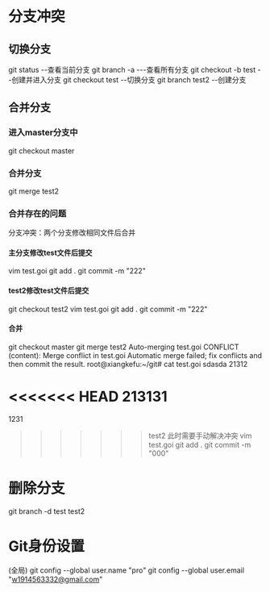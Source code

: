 # 分支冲突
## 切换分支

git status --查看当前分支
git branch -a ---查看所有分支
git checkout -b test --创建并进入分支
git checkout  test --切换分支
git branch test2  --创建分支


## 合并分支

### 进入master分支中
git checkout master

### 合并分支	
git merge test2

### 合并存在的问题
分支冲突：两个分支修改相同文件后合并

#### 主分支修改test文件后提交
vim test.goi 
git add .
git commit -m "222"

#### test2修改test文件后提交
git checkout test2
vim test.goi 
git add .
git commit -m "222"

#### 合并
git checkout master 
git merge test2
Auto-merging test.goi
CONFLICT (content): Merge conflict in test.goi
Automatic merge failed; fix conflicts and then commit the result.
root@xiangkefu:~/git# cat test.goi 
sdasda
21312

<<<<<<< HEAD
213131
=======
1231
>>>>>>> test2
此时需要手动解决冲突
 vim test.goi 
 git add .
 git commit -m "000"



# 删除分支
git branch -d test test2


# Git身份设置
(全局)
git config --global user.name "pro"
git config --global user.email "w1914563332@gmail.com"

